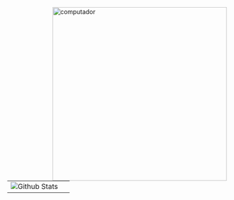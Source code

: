 <img src="https://raw.githubusercontent.com/MicaelliMedeiros/micaellimedeiros/master/image/computer-illustration.png" alt="computador" min-width="400px" max-width="400px" width="400px" align="right">

<table>
    <tr>
        <td>
            <img
            align="left"
            src="https://github-readme-stats.vercel.app/api/top-langs/? username=aliceshigihara&theme=dark&hide_border=false&include_all_commits=true&count_private=true&layout=compact"
            alt="Github Stats"
          />
     </td>
    <td>
